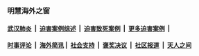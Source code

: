 
### 明慧海外之窗

####  [武汉肺炎](indexes/365.md?t=01302200) &nbsp;|&nbsp;  [迫害案例综述](indexes/328.md?t=01302200) &nbsp;|&nbsp; [迫害致死案例](indexes/277.md?t=01302200)  &nbsp;|&nbsp; [更多迫害案例](indexes/81.md?t=01302200)  &nbsp;|&nbsp; 
####  [时事评论](indexes/251.md?t=01302200) &nbsp;|&nbsp; [海外简讯](indexes/245.md?t=01302200)&nbsp;|&nbsp;  [社会支持](indexes/140.md?t=01302200) &nbsp;|&nbsp; [褒奖决议](indexes/282.md?t=01302200) &nbsp;|&nbsp; [社区报道](indexes/91.md?t=01302200)  &nbsp;|&nbsp; [天人之间](indexes/78.md?t=01302200) 

